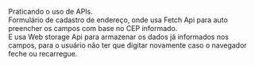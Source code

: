 Praticando o uso de APIs.  
Formulário de cadastro de endereço, onde usa Fetch Api para auto preencher os campos com base no CEP informado.  
E usa Web storage Api para armazenar os dados já informados nos campos, para o usuário não ter que digitar novamente caso o navegador feche ou recarregue.  
